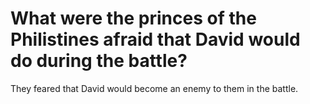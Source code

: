 # What were the princes of the Philistines afraid that David would do during the battle?

They feared that David would become an enemy to them in the battle.
